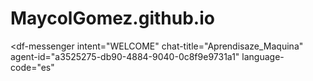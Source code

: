 # MaycolGomez.github.io
<script src="https://www.gstatic.com/dialogflow-console/fast/messenger/bootstrap.js?v=1"></script>
<df-messenger
  intent="WELCOME"
  chat-title="Aprendisaze_Maquina"
  agent-id="a3525275-db90-4884-9040-0c8f9e9731a1"
  language-code="es"
></df-messenger>
